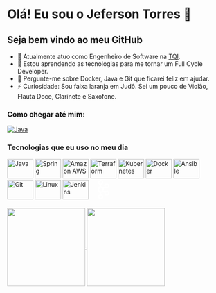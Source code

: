 # Olá! Eu sou o Jeferson Torres 👋
## Seja bem vindo ao meu GitHub
- 🔭 Atualmente atuo como Engenheiro de Software na [TQI](https://www.tqi.com.br/).
- 🌱 Estou aprendendo as tecnologias para me tornar um Full Cycle Developer.
- 💬 Pergunte-me sobre Docker, Java e Git que ficarei feliz em ajudar.
- ⚡ Curiosidade: Sou faixa laranja em Judô. Sei um pouco de Violão, Flauta Doce, Clarinete e Saxofone.

### Como chegar até mim:
[<img aling="center" alt="Java" src="https://img.shields.io/badge/LinkedIn-0077B5?style=for-the-badge&logo=linkedin&logoColor=white">](https://www.linkedin.com/in/jefersontorres-f/)

### Tecnologias que eu uso no meu dia
<!--Link dos Icon https://devicon.dev/-->

<div style="diplay: inline_block">
  <img aling="center" alt="Java" height="45" width="60" src="https://cdn.jsdelivr.net/gh/devicons/devicon/icons/java/java-original.svg" />
  <img aling="center" alt="Spring" height="45" width="60" src="https://cdn.jsdelivr.net/gh/devicons/devicon/icons/spring/spring-original.svg" />
  <img aling="center" alt="Amazon AWS" height="45" width="60" src="https://cdn.jsdelivr.net/gh/devicons/devicon/icons/amazonwebservices/amazonwebservices-original.svg" />
  <img aling="center" alt="Terraform" height="45" width="60" src="https://cdn.jsdelivr.net/gh/devicons/devicon/icons/terraform/terraform-original.svg" />
  <img aling="center" alt="Kubernetes" height="45" width="60" src="https://cdn.jsdelivr.net/gh/devicons/devicon/icons/kubernetes/kubernetes-plain.svg" />
  <img aling="center" alt="Docker" height="45" width="60" src="https://cdn.jsdelivr.net/gh/devicons/devicon/icons/docker/docker-original.svg" />
  <img aling="center" alt="Ansible" height="45" width="60" src="https://cdn.jsdelivr.net/gh/devicons/devicon/icons/ansible/ansible-original.svg" />
  <img aling="center" alt="Git" height="45" width="60" src="https://cdn.jsdelivr.net/gh/devicons/devicon/icons/git/git-original.svg" />
  <img aling="center" alt="Linux" height="45" width="60" src="https://cdn.jsdelivr.net/gh/devicons/devicon/icons/linux/linux-original.svg" />
  <img aling="center" alt="Jenkins" height="45" width="60" src="https://cdn.jsdelivr.net/gh/devicons/devicon/icons/jenkins/jenkins-original.svg" />
  <svg aling="center" alt="Kafka" height="45" width="60" viewBox="0 0 128 128"><path d="M86.758 70.89c-4.992 0-9.465 2.208-12.528 5.68l-7.851-5.547a21.275 21.275 0 001.312-7.32c0-2.531-.46-4.95-1.27-7.203l7.837-5.488c3.062 3.457 7.523 5.652 12.5 5.652 9.207 0 16.703-7.48 16.703-16.672 0-9.195-7.496-16.672-16.703-16.672-9.211 0-16.707 7.477-16.707 16.672 0 1.645.25 3.23.699 4.735l-7.84 5.488a21.578 21.578 0 00-13.36-7.746v-9.43c7.567-1.586 13.27-8.293 13.27-16.312C62.82 7.53 55.324.055 46.117.055c-9.21 0-16.707 7.476-16.707 16.672 0 7.91 5.555 14.539 12.969 16.238v9.547c-10.117 1.773-17.84 10.59-17.84 21.191 0 10.652 7.797 19.5 17.992 21.211V95c-7.492 1.64-13.12 8.309-13.12 16.273 0 9.196 7.495 16.672 16.706 16.672 9.207 0 16.703-7.476 16.703-16.672 0-7.964-5.629-14.632-13.117-16.273V84.914a21.592 21.592 0 0013.133-7.625l7.902 5.586a16.45 16.45 0 00-.687 4.688c0 9.195 7.496 16.671 16.707 16.671 9.207 0 16.703-7.476 16.703-16.671 0-9.196-7.496-16.672-16.703-16.672zm0-38.984c4.465 0 8.097 3.63 8.097 8.086 0 4.453-3.632 8.082-8.097 8.082-4.469 0-8.102-3.629-8.102-8.082 0-4.457 3.633-8.086 8.102-8.086zm-48.742-15.18c0-4.456 3.632-8.081 8.101-8.081 4.465 0 8.098 3.625 8.098 8.082 0 4.457-3.633 8.082-8.098 8.082-4.469 0-8.101-3.625-8.101-8.082zm16.199 94.547c0 4.457-3.633 8.082-8.098 8.082-4.469 0-8.101-3.625-8.101-8.082 0-4.457 3.632-8.082 8.101-8.082 4.465 0 8.098 3.625 8.098 8.082zm-8.102-36.296c-6.226 0-11.293-5.059-11.293-11.274 0-6.219 5.067-11.277 11.293-11.277 6.23 0 11.297 5.058 11.297 11.277 0 6.215-5.066 11.274-11.297 11.274zm40.645 20.668c-4.469 0-8.102-3.625-8.102-8.082 0-4.458 3.633-8.083 8.102-8.083 4.465 0 8.097 3.625 8.097 8.082 0 4.458-3.632 8.083-8.097 8.083zm0 0" fill="#fff"></path></svg>
</div>
<!-- <div style="diplay: inline_block">
  <img aling="center" alt="Java" src="https://img.shields.io/badge/Java-ED8B00?style=for-the-badge&logo=java&logoColor=white">
  <img aling="center" alt="Spring" src="https://img.shields.io/badge/Spring-6DB33F?style=for-the-badge&logo=spring&logoColor=white">
  <img aling="center" alt="Amazon AWS" src="https://img.shields.io/badge/Amazon_AWS-232F3E?style=for-the-badge&logo=amazon-aws&logoColor=white">
  <img aling="center" alt="Terraform" src="https://img.shields.io/badge/terraform-4287f5?style=for-the-badge&logo=terraform&logoColor=white">
  <img aling="center" alt="Kubernetes" src="https://img.shields.io/badge/kubernetes-fff?style=for-the-badge&logo=kubernetes">
  <img aling="center" alt="Docker" src="https://img.shields.io/badge/docker-0db7ed?style=for-the-badge&logo=docker&logoColor=white">
  <img aling="center" alt="Ansible" src="https://img.shields.io/badge/ansible-000?style=for-the-badge&logo=ansible&logoColor=white">
  <img aling="center" alt="Git" src="https://img.shields.io/badge/Git-fff?style=for-the-badge&logo=git">
</div> -->


<br>
<a href="https://github.com/JefersonT?tab=repositories">
  <img height="180cm" align="center" src="https://github-readme-stats.vercel.app/api?username=jefersont&count_private=true&show_icons=true&theme=github_dark&include_all_commits=true&count_private=true" />
</a>
<a href="https://github.com/JefersonT?tab=repositories">
  <img height="180cm" align="center" src="https://github-readme-stats.vercel.app/api/top-langs/?username=jefersont&show_icons=true&theme=github_dark&layout=compact&langs_count=6" />
</a>

<br/>


<!-- [![willianrod's wakatime stats](https://github-readme-stats.vercel.app/api/wakatime?username=jefersont&show_icons=true&theme=dark)](https://github.com/JefersonT?tab=repositories) -->

<!-- [![Readme Card](https://github-readme-stats.vercel.app/api/pin/?username=jefersont&repo=OdontoNetwork&show_icons=true&theme=github_dark&show_owner=true)](https://github.com/anuraghazra/github-readme-stats) -->


<!-- ### Hi there 👋
## I'm Jeferson Torres -->
<!-- # Hi there! I'm Jeferson Torres 👋 -->
<!--
**JefersonT/JefersonT** is a ✨ _special_ ✨ repository because its `README.md` (this file) appears on your GitHub profile.

Here are some ideas to get you started:

- 🔭 I’m currently working on ...
- 🌱 I’m currently learning ...
- 👯 I’m looking to collaborate on ...
- 🤔 I’m looking for help with ...
- 💬 Ask me about ...
- 📫 How to reach me: ...
- 😄 Pronouns: ...
- ⚡ Fun fact: ...
-->
